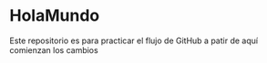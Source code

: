 # HolaMundo
Este repositorio es para practicar el flujo de GitHub
a patir de aquí comienzan los cambios
